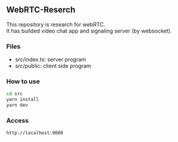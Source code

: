 ## WebRTC-Reserch
This repository is research for webRTC.<br>
It has builded video chat app and signaling server (by websocket).

### Files
- src/index.ts: server program
- src/public: client side program

### How to use
```sh
cd src
yarn install
yarn dev
```
### Access
```
http://localhost:9000
```
